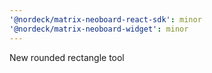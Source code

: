 ```yaml
---
'@nordeck/matrix-neoboard-react-sdk': minor
'@nordeck/matrix-neoboard-widget': minor
---
```


New rounded rectangle tool

